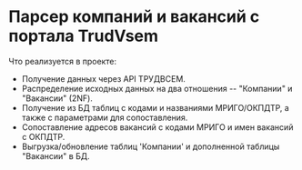 # Парсер компаний и вакансий с портала TrudVsem
Что реализуется в проекте:
  - Получение данных через API ТРУДВСЕМ.
  - Распределение исходных данных  на два отношения -- "Компании" и "Вакансии" (2NF).
  - Получение из БД таблиц с кодами и названиями МРИГО/ОКПДТР, а также с параметрами для сопоставления.
  - Сопоставление адресов вакансий с кодами МРИГО и имен вакансий с ОКПДТР.
  - Выгрузка/обновление таблиц 'Компании' и дополненной таблицы "Вакансии" в БД.